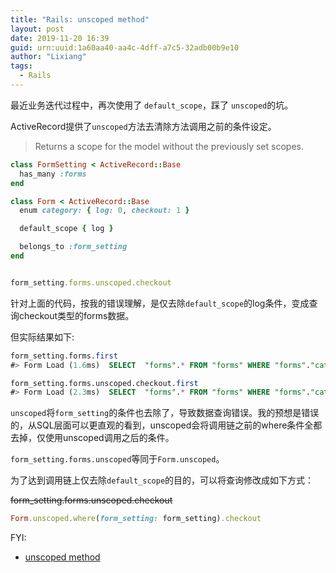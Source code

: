 ```yaml
---
title: "Rails: unscoped method"
layout: post
date: 2019-11-20 16:39
guid: urn:uuid:1a60aa40-aa4c-4dff-a7c5-32adb00b9e10
author: "Lixiang"
tags:
  - Rails
---
```


最近业务迭代过程中，再次使用了 `default_scope`，踩了 `unscoped`的坑。

ActiveRecord提供了`unscoped`方法去清除方法调用之前的条件设定。

>Returns a scope for the model without the previously set scopes.

```ruby
class FormSetting < ActiveRecord::Base
  has_many :forms
end

class Form < ActiveRecord::Base
  enum category: { log: 0, checkout: 1 }

  default_scope { log }

  belongs_to :form_setting
end


form_setting.forms.unscoped.checkout
```

针对上面的代码，按我的错误理解，是仅去除`default_scope`的log条件，变成查询checkout类型的forms数据。

但实际结果如下:

```sql
form_setting.forms.first
#> Form Load (1.6ms)  SELECT  "forms".* FROM "forms" WHERE "forms"."category" = $1 AND "forms"."form_setting_id" = $2  ORDER BY "forms"."id" ASC LIMIT 1  [["category", 0], ["form_setting_id", 111]]

form_setting.forms.unscoped.checkout.first
#> Form Load (2.3ms)  SELECT  "forms".* FROM "forms" WHERE "forms"."category" = $1  ORDER BY "forms"."id" ASC LIMIT 1  [["category", 1]]
```

`unscoped`将`form_setting`的条件也去除了，导致数据查询错误。我的预想是错误的，从SQL层面可以更直观的看到，unscoped会将调用链之前的where条件全都去掉，仅使用unscoped调用之后的条件。

`form_setting.forms.unscoped`等同于`Form.unscoped`。

为了达到调用链上仅去除`default_scope`的目的，可以将查询修改成如下方式：

~~form_setting.forms.unscoped.checkout~~

```ruby
Form.unscoped.where(form_setting: form_setting).checkout
```

FYI:

- [unscoped method](https://api.rubyonrails.org/classes/ActiveRecord/Scoping/Default/ClassMethods.html#method-i-unscoped)
